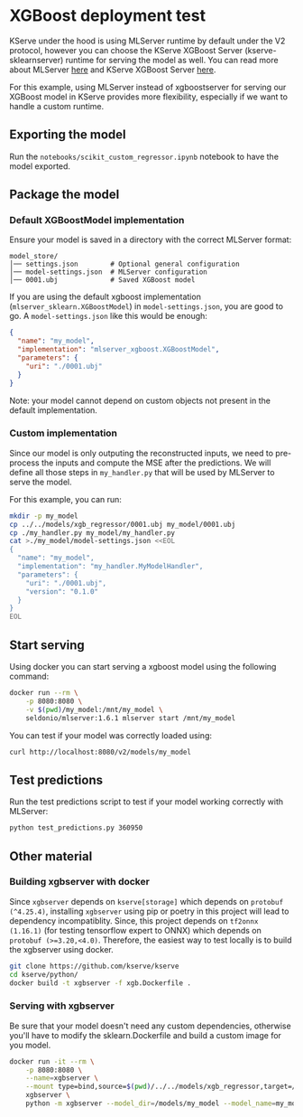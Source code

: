 # XGBoost deployment test

KServe under the hood is using MLServer runtime by default under the V2 protocol, however you can choose the KServe XGBoost Server (kserve-sklearnserver) runtime for serving the model as well. You can read more about MLServer [here](https://mlserver.readthedocs.io/en/stable/getting-started/index.html) and KServe XGBoost Server [here](https://kserve.github.io/website/0.14/modelserving/v1beta1/xgboost/#test-the-model-locally).

For this example, using MLServer instead of xgboostserver for serving our XGBoost model in KServe provides more flexibility, especially if we want to handle a custom runtime.

## Exporting the model

Run the `notebooks/scikit_custom_regressor.ipynb` notebook to have the model exported.

## Package the model

### Default XGBoostModel implementation

Ensure your model is saved in a directory with the correct MLServer format:

```shell
model_store/
│── settings.json        # Optional general configuration
│── model-settings.json  # MLServer configuration
│── 0001.ubj             # Saved XGBoost model
```

If you are using the default xgboost implementation (`mlserver_sklearn.XGBoostModel`) in `model-settings.json`, you are good to go. A `model-settings.json` like this would be enough:

```json
{
  "name": "my_model",
  "implementation": "mlserver_xgboost.XGBoostModel",
  "parameters": {
    "uri": "./0001.ubj"
  }
}
```

Note: your model cannot depend on custom objects not present in the default implementation.

### Custom implementation

Since our model is only outputing the reconstructed inputs, we need to pre-process the inputs and compute the MSE after the predictions. We will define all those steps in `my_handler.py` that will be used by MLServer to serve the model.

For this example, you can run:

```bash
mkdir -p my_model
cp ../../models/xgb_regressor/0001.ubj my_model/0001.ubj
cp ./my_handler.py my_model/my_handler.py
cat >./my_model/model-settings.json <<EOL
{
  "name": "my_model",
  "implementation": "my_handler.MyModelHandler",
  "parameters": {
    "uri": "./0001.ubj",
    "version": "0.1.0"
  }
}
EOL
```

## Start serving

Using docker you can start serving a xgboost model using the following command:

```bash
docker run --rm \
    -p 8080:8080 \
    -v $(pwd)/my_model:/mnt/my_model \
    seldonio/mlserver:1.6.1 mlserver start /mnt/my_model
```

You can test if your model was correctly loaded using:

```bash
curl http://localhost:8080/v2/models/my_model
```

## Test predictions

Run the test predictions script to test if your model working correctly with MLServer:

```bash
python test_predictions.py 360950
```

## Other material

### Building xgbserver with docker

Since `xgbserver` depends on `kserve[storage]` which depends on `protobuf (^4.25.4)`, installing `xgbserver` using pip or poetry in this project will lead to dependency incompatiblity. Since, this project depends on `tf2onnx (1.16.1)` (for testing tensorflow expert to ONNX) which depends on `protobuf (>=3.20,<4.0)`. Therefore, the easiest way to test locally is to build the xgbserver using docker.

```bash
git clone https://github.com/kserve/kserve
cd kserve/python/
docker build -t xgbserver -f xgb.Dockerfile .
```

### Serving with xgbserver

Be sure that your model doesn't need any custom dependencies, otherwise you'll have to modify the sklearn.Dockerfile and build a custom image for you model.

```bash
docker run -it --rm \
    -p 8080:8080 \
    --name=xgbserver \
    --mount type=bind,source=$(pwd)/../../models/xgb_regressor,target=/models/my_model \
    xgbserver \
    python -m xgbserver --model_dir=/models/my_model --model_name=my_model
```